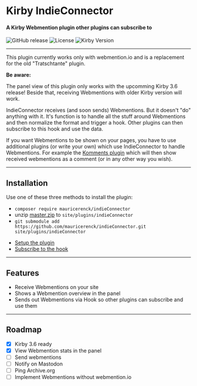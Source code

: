 # Kirby IndieConnector
#### A Kirby Webmention plugin other plugins can subscribe to

![GitHub release](https://img.shields.io/github/release/mauricerenck/indieConnector.svg?maxAge=1800) ![License](https://img.shields.io/github/license/mashape/apistatus.svg) ![Kirby Version](https://img.shields.io/badge/Kirby-3%2B-black.svg)

---

This plugin currently works only with webmention.io and is a replacement for the old "Tratschtante" plugin.

**Be aware:**

The panel view of this plugin only works with the upcomming Kirby 3.6 release! Beside that, receiving Webmentions with older Kirby version will work.

IndieConnector receives (and soon sends) Webmentions. But it doesn't "do" anything with it. It's function is to handle all the stuff around Webmentions and then normalize the format and trigger a hook. Other plugins can then subscribe to this hook and use the data.

If you want Webmentions to be shown on your pages, you have to use additional plugins (or write your own) which use IndieConnector to handle Webmentions. For example the [Komments plugin]() which will then show received webmentions as a comment (or in any other way you wish).

---
## Installation

Use one of these three methods to install the plugin:

- `composer require mauricerenck/indieConnector`
- unzip [master.zip](https://github.com/mauricerenck/indieConnector/releases/latest) to `site/plugins/indieConnector`
- `git submodule add https://github.com/mauricerenck/indieConnector.git site/plugins/indieConnector`

* [Setup the plugin](docs/setup.md)
* [Subscribe to the hook](docs/hook.md)

---

## Features

- Receive Webmentions on your site
- Shows a Webmention overview in the panel
- Sends out Webmentions via Hook so other plugins can subscribe and use them

---

## Roadmap 

- [x] Kirby 3.6 ready
- [x] View Webmention stats in the panel
- [ ] Send webmentions
- [ ] Notify on Mastodon
- [ ] Ping Archive.org
- [ ] Implement Webmentions without webmention.io
